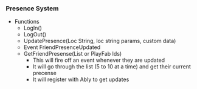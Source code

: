### Presence System
* Functions
  * LogIn()
  * LogOut()
  * UpdatePresence(Loc String, loc string params, custom data)
  * Event FriendPresenceUpdated
  * GetFriendPresense(List or PlayFab Ids)
    * This will fire off an event whenever they are updated
    * It will go through the list (5 to 10 at a time) and get their current precense
    * It will register with Ably to get updates